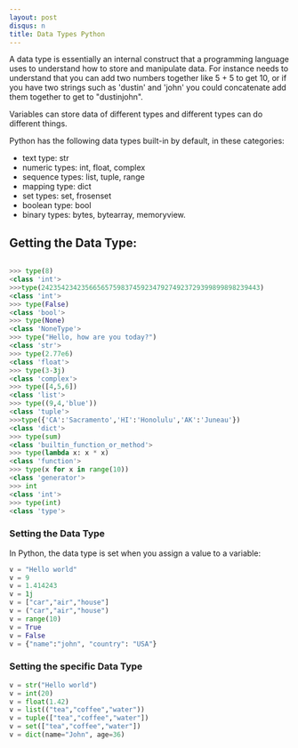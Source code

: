 ```yaml
---
layout: post
disqus: n
title: Data Types Python
---
```


A data type is essentially an internal construct that a programming language uses to understand how to store and manipulate data. For instance needs to understand that you can add two numbers together like 5 + 5 to get 10, or if you have two strings such as 'dustin' and 'john' you could concatenate add them together to get to "dustinjohn".

Variables can store data of different types and different types can do different things.

Python has the following data types built-in by default, in these categories:

- text type: str
- numeric types: int, float, complex
- sequence types: list, tuple, range
- mapping type: dict
- set types: set, frosenset
- boolean type: bool
- binary types: bytes, bytearray, memoryview.

## Getting the Data Type:

```python

>>> type(8)
<class 'int'>
>>>type(2423542342356656575983745923479274923729399899898239443)
<class 'int'>
>>> type(False)
<class 'bool'>
>>> type(None)
<class 'NoneType'>
>>> type("Hello, how are you today?")
<class 'str'>
>>> type(2.77e6)
<class 'float'>
>>> type(3-3j)
<class 'complex'>
>>> type([4,5,6])
<class 'list'>
>>> type((9,4,'blue'))
<class 'tuple'>
>>>type({'CA':'Sacramento','HI':'Honolulu','AK':'Juneau'})
<class 'dict'>
>>> type(sum)
<class 'builtin_function_or_method'>
>>> type(lambda x: x * x)
<class 'function'>
>>> type(x for x in range(10))
<class 'generator'>
>>> int
<class 'int'>
>>> type(int)
<class 'type'>
```

### Setting the Data Type

In Python, the data type is set when you assign a value to a variable:

```python
v = "Hello world"
v = 9
v = 1.414243
v = 1j
v = ["car","air","house"]
v = ("car","air","house")
v = range(10)
v = True
v = False
v = {"name":"john", "country": "USA"}
```

### Setting the specific Data Type

```python
v = str("Hello world")
v = int(20)
v = float(1.42)
v = list(("tea","coffee","water"))
v = tuple(["tea","coffee","water"])
v = set(["tea","coffee","water"])
v = dict(name="John", age=36)
```
